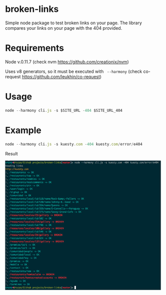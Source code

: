 broken-links
============
Simple node package to test broken links on your page.
The library compares your links on your page with the 404 provided.

Requirements
============
Node v.0.11.7 (check nvm <a href="https://github.com/creationix/nvm">https://github.com/creationix/nvm</a>)

Uses v8 generators, so it must be executed with ``` --harmony``` (check co-request <a href="https://github.com/leukhin/co-request">https://github.com/leukhin/co-request</a>)


Usage
=====
```javascript
node --harmony cli.js -s $SITE_URL -404 $SITE_URL_404
```

Example
=======

```javascript
node --harmony cli.js -s kuesty.com -404 kuesty.com/error/e404
```

Result

<img src="https://raw.githubusercontent.com/Urucas/broken-links/master/screen.png" />
